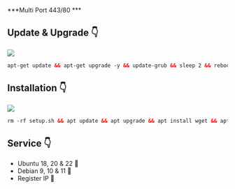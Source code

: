 ***Multi Port 443/80 ***

## Update & Upgrade 👇

  <img src="https://img.shields.io/badge/UPDATE_UPGRADE%20-green">
   
```html
apt-get update && apt-get upgrade -y && update-grub && sleep 2 && reboot
```

## Installation 👇

  <img src="https://img.shields.io/badge/LINK_DIBAWAH%20-green">
   
```html
rm -rf setup.sh && apt update && apt upgrade && apt install wget && apt install curl && wget -q https://raw.githubusercontent.com/ariefrahman10/RUNGKAD/main/setup.sh && chmod +x setup.sh && ./setup.sh
```


## Service 👇
- Ubuntu 18, 20 & 22 🙋
- Debian 9, 10 & 11 💁
- Register IP 🙆


